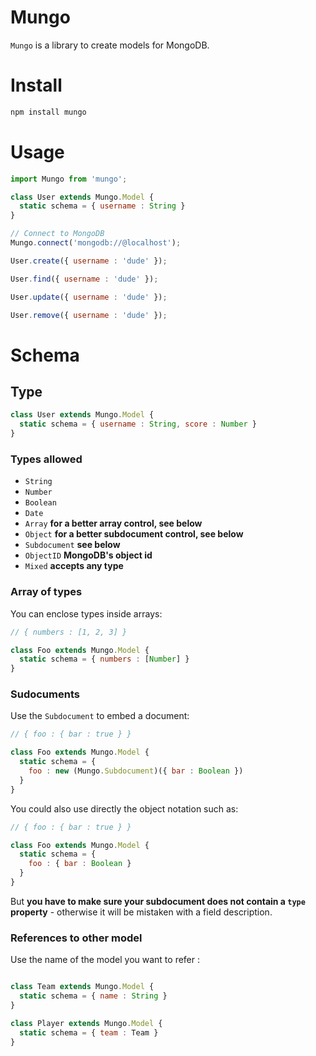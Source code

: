 Mungo
===

`Mungo` is a library to create models for MongoDB.

# Install

```bash
npm install mungo
```

# Usage

```js
import Mungo from 'mungo';

class User extends Mungo.Model {
  static schema = { username : String }
}

// Connect to MongoDB
Mungo.connect('mongodb://@localhost');

User.create({ username : 'dude' });

User.find({ username : 'dude' });

User.update({ username : 'dude' });

User.remove({ username : 'dude' });
```

# Schema

## Type

```js
class User extends Mungo.Model {
  static schema = { username : String, score : Number }
}
```

### Types allowed

- `String`
- `Number`
- `Boolean`
- `Date`
- `Array` **for a better array control, see below**
- `Object` **for a better subdocument control, see below**
- `Subdocument` **see below**
- `ObjectID` **MongoDB's object id**
- `Mixed` **accepts any type**

### Array of types

You can enclose types inside arrays:

```js
// { numbers : [1, 2, 3] }

class Foo extends Mungo.Model {
  static schema = { numbers : [Number] }
}
```

### Sudocuments

Use the `Subdocument` to embed a document:

```js
// { foo : { bar : true } }

class Foo extends Mungo.Model {
  static schema = {
    foo : new (Mungo.Subdocument)({ bar : Boolean })
  }
}
```

You could also use directly the object notation such as:

```js
// { foo : { bar : true } }

class Foo extends Mungo.Model {
  static schema = {
    foo : { bar : Boolean }
  }
}
```

But **you have to make sure your subdocument does not contain a `type` property** - otherwise it will be mistaken with a field description.

### References to other model

Use the name of the model you want to refer :

```js

class Team extends Mungo.Model {
  static schema = { name : String }
}

class Player extends Mungo.Model {
  static schema = { team : Team }
}
```
